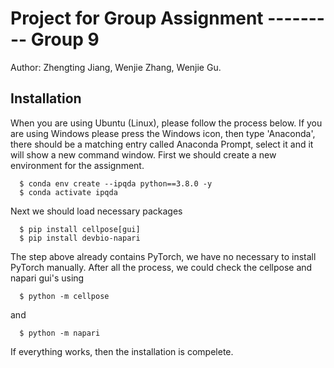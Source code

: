 # Project for Group Assignment --------- Group 9
Author: Zhengting Jiang, Wenjie Zhang, Wenjie Gu.

## Installation
When you are using Ubuntu (Linux), please follow the process below. If you are using Windows please press the Windows icon,
then type 'Anaconda', there should be a matching entry called Anaconda Prompt, select it and it will show a new command window.
First we should create a new environment for the assignment.
```
  $ conda env create --ipqda python==3.8.0 -y
  $ conda activate ipqda
```
Next we should load necessary packages
```
  $ pip install cellpose[gui]
  $ pip install devbio-napari
```
The step above already contains PyTorch, we have no necessary to install PyTorch manually.
After all the process, we could check the cellpose and napari gui's using
```
  $ python -m cellpose
``` 
and 
``` 
  $ python -m napari
```
If everything works, then the installation is compelete.

